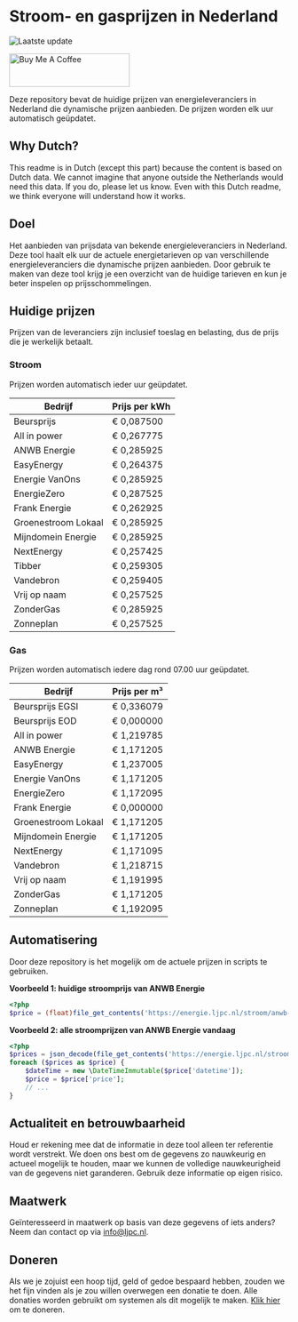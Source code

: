 # Stroom- en gasprijzen in Nederland

![Laatste update](https://img.shields.io/badge/laatste%20update-2024--05--27%2017%3A01%20CET-brightgreen)

<a href="https://www.buymeacoffee.com/Lars-" target="_blank"><img src="https://cdn.buymeacoffee.com/buttons/v2/default-orange.png" alt="Buy Me A Coffee" height="60" style="height: 60px !important;width: 217px !important;" ></a>

Deze repository bevat de huidige prijzen van energieleveranciers in Nederland die dynamische prijzen aanbieden. De prijzen worden elk uur automatisch geüpdatet.

## Why Dutch?

This readme is in Dutch (except this part) because the content is based on Dutch data. We cannot imagine that anyone outside the Netherlands would need this data. If you do, please let us know. Even with this Dutch readme, we think
everyone will understand how it works.

## Doel

Het aanbieden van prijsdata van bekende energieleveranciers in Nederland. Deze tool haalt elk uur de actuele energietarieven op van verschillende energieleveranciers die dynamische prijzen aanbieden. Door gebruik te maken van deze tool
krijg je een overzicht van de huidige tarieven en kun je beter inspelen op prijsschommelingen.

## Huidige prijzen

Prijzen van de leveranciers zijn inclusief toeslag en belasting, dus de prijs die je werkelijk betaalt.

### Stroom

Prijzen worden automatisch ieder uur geüpdatet.

 Bedrijf | Prijs per kWh 
---------|---------------
Beursprijs | € 0,087500
All in power | € 0,267775
ANWB Energie | € 0,285925
EasyEnergy | € 0,264375
Energie VanOns | € 0,285925
EnergieZero | € 0,287525
Frank Energie | € 0,262925
Groenestroom Lokaal | € 0,285925
Mijndomein Energie | € 0,285925
NextEnergy | € 0,257425
Tibber | € 0,259305
Vandebron | € 0,259405
Vrij op naam | € 0,257525
ZonderGas | € 0,285925
Zonneplan | € 0,257525


### Gas

Prijzen worden automatisch iedere dag rond 07.00 uur geüpdatet.

 Bedrijf | Prijs per m³ 
---------|--------------
Beursprijs EGSI | € 0,336079
Beursprijs EOD | € 0,000000
All in power | € 1,219785
ANWB Energie | € 1,171205
EasyEnergy | € 1,237005
Energie VanOns | € 1,171205
EnergieZero | € 1,172095
Frank Energie | € 0,000000
Groenestroom Lokaal | € 1,171205
Mijndomein Energie | € 1,171205
NextEnergy | € 1,171095
Vandebron | € 1,218715
Vrij op naam | € 1,191995
ZonderGas | € 1,171205
Zonneplan | € 1,192095


## Automatisering

Door deze repository is het mogelijk om de actuele prijzen in scripts te gebruiken.

**Voorbeeld 1: huidige stroomprijs van ANWB Energie**

```php
<?php
$price = (float)file_get_contents('https://energie.ljpc.nl/stroom/anwb-energie-nu.txt');

```

**Voorbeeld 2: alle stroomprijzen van ANWB Energie vandaag**

```php
<?php
$prices = json_decode(file_get_contents('https://energie.ljpc.nl/stroom/all-in-power-vandaag.json'),true);
foreach ($prices as $price) {
    $dateTime = new \DateTimeImmutable($price['datetime']);
    $price = $price['price'];
    // ...
}
```

## Actualiteit en betrouwbaarheid

Houd er rekening mee dat de informatie in deze tool alleen ter referentie wordt verstrekt. We doen ons best om de gegevens zo nauwkeurig en actueel mogelijk te houden, maar we kunnen de volledige nauwkeurigheid van de gegevens niet
garanderen. Gebruik deze informatie op eigen risico.

## Maatwerk

Geïnteresseerd in maatwerk op basis van deze gegevens of iets anders? Neem dan contact op
via [info@ljpc.nl](mailto:info@ljpc.nl?subject=Energie%20prijzen).

## Doneren

Als we je zojuist een hoop tijd, geld of gedoe bespaard hebben, zouden we het fijn vinden als je zou willen overwegen een
donatie te doen. Alle donaties worden gebruikt om systemen als dit mogelijk te
maken. [Klik hier](https://www.buymeacoffee.com/Lars-) om te doneren.
